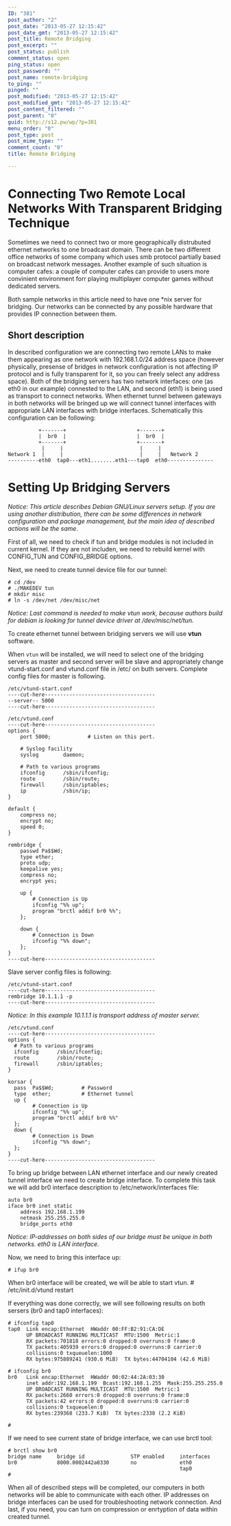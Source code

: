 ```yaml
---
ID: "381"
post_author: "2"
post_date: "2013-05-27 12:15:42"
post_date_gmt: "2013-05-27 12:15:42"
post_title: Remote Bridging
post_excerpt: ""
post_status: publish
comment_status: open
ping_status: open
post_password: ""
post_name: remote-bridging
to_ping: ""
pinged: ""
post_modified: "2013-05-27 12:15:42"
post_modified_gmt: "2013-05-27 12:15:42"
post_content_filtered: ""
post_parent: "0"
guid: http://s12.pw/wp/?p=381
menu_order: "0"
post_type: post
post_mime_type: ""
comment_count: "0"
title: Remote Bridging

---
```


<h1>Connecting Two Remote Local Networks With Transparent Bridging Technique</h1>

Sometimes we need to connect two or more geographically distrubuted ethernet networks to one broadcast domain. There can be two different office networks of some company which uses smb protocol partially based on broadcast network messages. Another example of such situation is computer cafes: a couple of computer cafes can provide to users more convinient environment forr playing multiplayer computer games without dedicated servers.

Both sample networks in this article need to have one *nix server for bridging. Our networks can be connected by any possible hardware that provides IP connection between them.

<h2>Short description</h2>

In described configuration we are connecting two remote LANs to make them appearing as one network with 192.168.1.0/24 address space (however physically, presense of bridges in network configuration is not affecting IP protocol and is fully transparent for it, so you can freely select any address space). Both of the bridging servers has two network interfaces: one (as eth0 in our example) connested to the LAN, and second (eth1) is being used as transport to connect networks. When ethernet tunnel between gateways in both networks will be bringed up we will connect tunnel interfaces with appropriate LAN interfaces with bridge interfaces. Schematically this configuration can be following:

<pre><code>          +-------+                       +-------+
          |  br0  |                       |  br0  |
          +-------+                       +-------+
           |     |                         |     |
Network 1  |     |                         |     |   Network 2
----------eth0  tap0---eth1........eth1---tap0  eth0---------------
</code></pre>

<h1>Setting Up Bridging Servers</h1>

<em>Notice: This article describes Debian GNU/Linux servers setup. If you are using another distribution, there can be some differences in network configuration and package management, but the main idea of described actions will be the same.</em>

First of all, we need to check if tun and bridge modules is not included in current kernel. If they are not includen, we need to rebuild kernel with CONFIG_TUN and CONFIG_BRIDGE options.

Next, we need to create tunnel device file for our tunnel:

<pre><code># cd /dev
# ./MAKEDEV tun
# mkdir misc
# ln -s /dev/net /dev/misc/net
</code></pre>

<em>Notice: Last command is needed to make vtun work, because authors build for debian is looking for tunnel device driver at /dev/misc/net/tun.</em>

To create ethernet tunnel between bridging servers we will use <strong>vtun</strong> software.

When <code>vtun</code> will be installed, we will need to select one of the bridging servers as master and second server will be slave and appropriately change vtund-start.conf and vtund.conf file in /etc/ on buth servers. Complete config files for master is following.

<pre><code>/etc/vtund-start.conf
----cut-here------------------------------------
--server-- 5000
----cut-here------------------------------------

/etc/vtund.conf
----cut-here------------------------------------
options {
    port 5000;            # Listen on this port.

    # Syslog facility
    syslog        daemon;

    # Path to various programs
    ifconfig      /sbin/ifconfig;
    route         /sbin/route;
    firewall      /sbin/iptables;
    ip            /sbin/ip;
}

default {
    compress no;
    encrypt no;
    speed 0;
}

rembridge {
    passwd Pa$$Wd;
    type ether;
    proto udp;
    keepalive yes;
    compress no;
    encrypt yes;

    up {
        # Connection is Up
        ifconfig "%% up";
        program "brctl addif br0 %%";
    };

    down {
        # Connection is Down
        ifconfig "%% down";
    };
}
----cut-here------------------------------------
</code></pre>

Slave server config files is following:

<pre><code>/etc/vtund-start.conf
----cut-here------------------------------------
rembridge 10.1.1.1 -p
----cut-here------------------------------------
</code></pre>

<em>Notice: In this example 10.1.1.1 is transport address of master server.</em>

<pre><code>/etc/vtund.conf
----cut-here------------------------------------
options {
  # Path to various programs
  ifconfig      /sbin/ifconfig;
  route         /sbin/route;
  firewall      /sbin/iptables;
}

korsar {
  pass  Pa$$Wd;         # Password
  type  ether;          # Ethernet tunnel
  up {
        # Connection is Up
        ifconfig "%% up";
        program "brctl addif br0 %%"
  };
  down {
        # Connection is Down
        ifconfig "%% down";
  };
}
----cut-here------------------------------------
</code></pre>

To bring up bridge between LAN ethernet interface and our newly created tunnel interface we need to create bridge interface. To complete this task we will add br0 interface description to /etc/network/interfaces file:

<pre><code>auto br0
iface br0 inet static
    address 192.168.1.199
    netmask 255.255.255.0
    bridge_ports eth0
</code></pre>

<em>Notice: IP-addresses on both sides of our bridge must be unique in both networks. eth0 is LAN interface.</em>

Now, we need to bring this interface up:

<pre><code># ifup br0
</code></pre>

When br0 interface will be created, we will be able to start vtun.
    # /etc/init.d/vtund restart

If everything was done correctly, we will see following results on both sersers (br0 and tap0 interfaces):

<pre><code># ifconfig tap0
tap0  Link encap:Ethernet  HWaddr 00:FF:B2:91:CA:DE
      UP BROADCAST RUNNING MULTICAST  MTU:1500  Metric:1
      RX packets:701818 errors:0 dropped:0 overruns:0 frame:0
      TX packets:405939 errors:0 dropped:0 overruns:0 carrier:0
      collisions:0 txqueuelen:1000
      RX bytes:975889241 (930.6 MiB)  TX bytes:44704104 (42.6 MiB)

# ifconfig br0
br0   Link encap:Ethernet  HWaddr 00:02:44:2A:03:30
      inet addr:192.168.1.199  Bcast:192.168.1.255  Mask:255.255.255.0
      UP BROADCAST RUNNING MULTICAST  MTU:1500  Metric:1
      RX packets:2660 errors:0 dropped:0 overruns:0 frame:0
      TX packets:42 errors:0 dropped:0 overruns:0 carrier:0
      collisions:0 txqueuelen:0
      RX bytes:239368 (233.7 KiB)  TX bytes:2338 (2.2 KiB)

#
</code></pre>

If we need to see current state of bridge interface, we can use brctl tool:

<pre><code># brctl show br0
bridge name     bridge id               STP enabled     interfaces
br0             8000.0002442a0330       no              eth0
                                                        tap0
#
</code></pre>

When all of described steps will be completed, our computers in both networks will be able to communicate with each other. IP addresses on bridge interfaces can be used for troubleshooting network connection. And last, if you need, you can turn on compression or enrtyption of data within created tunnel.

